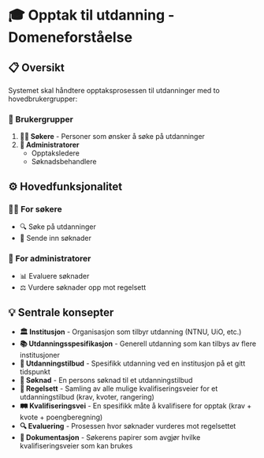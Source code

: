 # 🎓 Opptak til utdanning - Domeneforståelse

## 📋 Oversikt
Systemet skal håndtere opptaksprosessen til utdanninger med to hovedbrukergrupper:

### 👥 Brukergrupper
1. **👨‍🎓 Søkere** - Personer som ønsker å søke på utdanninger
2. **👔 Administratorer**
   - Opptaksledere
   - Søknadsbehandlere

## ⚙️ Hovedfunksjonalitet

### 👨‍🎓 For søkere
- 🔍 Søke på utdanninger
- 📝 Sende inn søknader

### 👔 For administratorer
- 📊 Evaluere søknader
- ⚖️ Vurdere søknader opp mot regelsett

## 💡 Sentrale konsepter
- **🏛️ Institusjon** - Organisasjon som tilbyr utdanning (NTNU, UiO, etc.)
- **📚 Utdanningsspesifikasjon** - Generell utdanning som kan tilbys av flere institusjoner
- **🎯 Utdanningstilbud** - Spesifikk utdanning ved en institusjon på et gitt tidspunkt
- **📄 Søknad** - En persons søknad til et utdanningstilbud
- **📜 Regelsett** - Samling av alle mulige kvalifiseringsveier for et utdanningstilbud (krav, kvoter, rangering)
- **🛤️ Kvalifiseringsvei** - En spesifikk måte å kvalifisere for opptak (krav + kvote + poengberegning)
- **🔍 Evaluering** - Prosessen hvor søknader vurderes mot regelsettet
- **📑 Dokumentasjon** - Søkerens papirer som avgjør hvilke kvalifiseringsveier som kan brukes